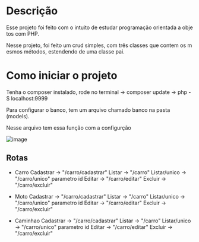 # Descrição

Esse projeto foi feito com o intuito de estudar programação orientada a objetos com PHP.

Nesse projeto, foi feito um crud simples, com três classes que contem os mesmos métodos, estendendo de uma classe pai. 

# Como iniciar o projeto

Tenha o composer instalado, rode no terminal -> composer update -> php -S localhost:9999 

Para configurar o banco, tem um arquivo chamado banco na pasta (models).

Nesse arquivo tem essa função com a configurção

![image](https://github.com/user-attachments/assets/935c53ed-9c46-4388-a0f5-3ef60972769c)


## Rotas

* Carro
Cadastrar -> "/carro/cadastrar"
Listar -> "/carro"
Listar/unico -> "/carro/unico" parametro id
Editar -> "/carro/editar"
Excluir -> "/carro/excluir"
  
* Moto
Cadastrar -> "/carro/cadastrar"
Listar -> "/carro"
Listar/unico -> "/carro/unico" parametro id
Editar -> "/carro/editar"
Excluir -> "/carro/excluir"

* Caminhao
Cadastrar -> "/carro/cadastrar"
Listar -> "/carro"
Listar/unico -> "/carro/unico" parametro id
Editar -> "/carro/editar"
Excluir -> "/carro/excluir"
